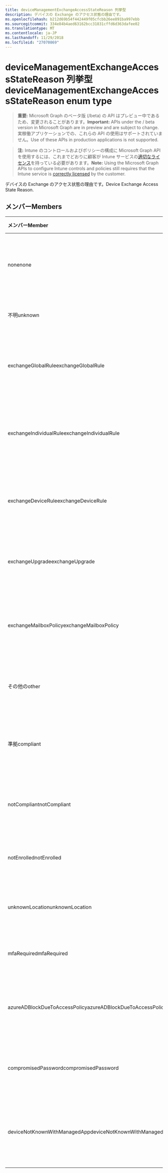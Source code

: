```yaml
---
title: deviceManagementExchangeAccessStateReason 列挙型
description: デバイスの Exchange のアクセス状態の理由です。
ms.openlocfilehash: b212d69b54f442449f05cfcbb26ee891ba997ebb
ms.sourcegitcommit: 334e84b4aed63162bcc31831cffd6d363dafee02
ms.translationtype: MT
ms.contentlocale: ja-JP
ms.lasthandoff: 11/29/2018
ms.locfileid: "27070869"
---
```

# <a name="devicemanagementexchangeaccessstatereason-enum-type"></a><span data-ttu-id="9f20a-103">deviceManagementExchangeAccessStateReason 列挙型</span><span class="sxs-lookup"><span data-stu-id="9f20a-103">deviceManagementExchangeAccessStateReason enum type</span></span>

> <span data-ttu-id="9f20a-104">**重要:** Microsoft Graph のベータ版 (/beta) の API はプレビュー中であるため、変更されることがあります。</span><span class="sxs-lookup"><span data-stu-id="9f20a-104">**Important:** APIs under the / beta version in Microsoft Graph are in preview and are subject to change.</span></span> <span data-ttu-id="9f20a-105">実稼働アプリケーションでの、これらの API の使用はサポートされていません。</span><span class="sxs-lookup"><span data-stu-id="9f20a-105">Use of these APIs in production applications is not supported.</span></span>

> <span data-ttu-id="9f20a-106">**注:** Intune のコントロールおよびポリシーの構成に Microsoft Graph API を使用するには、これまでどおりに顧客が Intune サービスの[適切なライセンス](https://go.microsoft.com/fwlink/?linkid=839381)を持っている必要があります。</span><span class="sxs-lookup"><span data-stu-id="9f20a-106">**Note:** Using the Microsoft Graph APIs to configure Intune controls and policies still requires that the Intune service is [correctly licensed](https://go.microsoft.com/fwlink/?linkid=839381) by the customer.</span></span>

<span data-ttu-id="9f20a-107">デバイスの Exchange のアクセス状態の理由です。</span><span class="sxs-lookup"><span data-stu-id="9f20a-107">Device Exchange Access State Reason.</span></span>
## <a name="members"></a><span data-ttu-id="9f20a-108">メンバー</span><span class="sxs-lookup"><span data-stu-id="9f20a-108">Members</span></span>
|<span data-ttu-id="9f20a-109">メンバー</span><span class="sxs-lookup"><span data-stu-id="9f20a-109">Member</span></span>|<span data-ttu-id="9f20a-110">値</span><span class="sxs-lookup"><span data-stu-id="9f20a-110">Value</span></span>|<span data-ttu-id="9f20a-111">説明</span><span class="sxs-lookup"><span data-stu-id="9f20a-111">Description</span></span>|
|:---|:---|:---|
|<span data-ttu-id="9f20a-112">none</span><span class="sxs-lookup"><span data-stu-id="9f20a-112">none</span></span>|<span data-ttu-id="9f20a-113">0</span><span class="sxs-lookup"><span data-stu-id="9f20a-113">0</span></span>|<span data-ttu-id="9f20a-114">Exchange から検出アクセス状態の理由もなく</span><span class="sxs-lookup"><span data-stu-id="9f20a-114">No access state reason discovered from Exchange</span></span>|
|<span data-ttu-id="9f20a-115">不明</span><span class="sxs-lookup"><span data-stu-id="9f20a-115">unknown</span></span>|<span data-ttu-id="9f20a-116">1</span><span class="sxs-lookup"><span data-stu-id="9f20a-116">1</span></span>|<span data-ttu-id="9f20a-117">不明なアクセスの状態の理由</span><span class="sxs-lookup"><span data-stu-id="9f20a-117">Unknown access state reason</span></span>|
|<span data-ttu-id="9f20a-118">exchangeGlobalRule</span><span class="sxs-lookup"><span data-stu-id="9f20a-118">exchangeGlobalRule</span></span>|<span data-ttu-id="9f20a-119">2</span><span class="sxs-lookup"><span data-stu-id="9f20a-119">2</span></span>|<span data-ttu-id="9f20a-120">Exchange グローバル規則によって決定されるアクセスの状態</span><span class="sxs-lookup"><span data-stu-id="9f20a-120">Access state determined by Exchange Global rule</span></span>|
|<span data-ttu-id="9f20a-121">exchangeIndividualRule</span><span class="sxs-lookup"><span data-stu-id="9f20a-121">exchangeIndividualRule</span></span>|<span data-ttu-id="9f20a-122">3</span><span class="sxs-lookup"><span data-stu-id="9f20a-122">3</span></span>|<span data-ttu-id="9f20a-123">Exchange の個別の規則によって決定されるアクセスの状態</span><span class="sxs-lookup"><span data-stu-id="9f20a-123">Access state determined by Exchange Individual rule</span></span>|
|<span data-ttu-id="9f20a-124">exchangeDeviceRule</span><span class="sxs-lookup"><span data-stu-id="9f20a-124">exchangeDeviceRule</span></span>|<span data-ttu-id="9f20a-125">4</span><span class="sxs-lookup"><span data-stu-id="9f20a-125">4</span></span>|<span data-ttu-id="9f20a-126">アクセス状態のデバイスの交換の規則によって決定されます。</span><span class="sxs-lookup"><span data-stu-id="9f20a-126">Access state determined by Exchange Device rule</span></span>|
|<span data-ttu-id="9f20a-127">exchangeUpgrade</span><span class="sxs-lookup"><span data-stu-id="9f20a-127">exchangeUpgrade</span></span>|<span data-ttu-id="9f20a-128">5</span><span class="sxs-lookup"><span data-stu-id="9f20a-128">5</span></span>|<span data-ttu-id="9f20a-129">Exchange のアップグレードのためのアクセスの状態</span><span class="sxs-lookup"><span data-stu-id="9f20a-129">Access state due to Exchange upgrade</span></span>|
|<span data-ttu-id="9f20a-130">exchangeMailboxPolicy</span><span class="sxs-lookup"><span data-stu-id="9f20a-130">exchangeMailboxPolicy</span></span>|<span data-ttu-id="9f20a-131">6</span><span class="sxs-lookup"><span data-stu-id="9f20a-131">6</span></span>|<span data-ttu-id="9f20a-132">Exchange メールボックス ポリシーで定義されたアクセスの状態</span><span class="sxs-lookup"><span data-stu-id="9f20a-132">Access state determined by Exchange Mailbox Policy</span></span>|
|<span data-ttu-id="9f20a-133">その他の</span><span class="sxs-lookup"><span data-stu-id="9f20a-133">other</span></span>|<span data-ttu-id="9f20a-134">7</span><span class="sxs-lookup"><span data-stu-id="9f20a-134">7</span></span>|<span data-ttu-id="9f20a-135">アクセス状態が Exchange によって決定されます。</span><span class="sxs-lookup"><span data-stu-id="9f20a-135">Access state determined by Exchange</span></span>|
|<span data-ttu-id="9f20a-136">準拠</span><span class="sxs-lookup"><span data-stu-id="9f20a-136">compliant</span></span>|<span data-ttu-id="9f20a-137">8</span><span class="sxs-lookup"><span data-stu-id="9f20a-137">8</span></span>|<span data-ttu-id="9f20a-138">コンプライアンスの課題によって与えられたアクセスの状態</span><span class="sxs-lookup"><span data-stu-id="9f20a-138">Access state granted by compliance challenge</span></span>|
|<span data-ttu-id="9f20a-139">notCompliant</span><span class="sxs-lookup"><span data-stu-id="9f20a-139">notCompliant</span></span>|<span data-ttu-id="9f20a-140">9</span><span class="sxs-lookup"><span data-stu-id="9f20a-140">9</span></span>|<span data-ttu-id="9f20a-141">コンプライアンスの課題によって失効アクセス状態</span><span class="sxs-lookup"><span data-stu-id="9f20a-141">Access state revoked by compliance challenge</span></span>|
|<span data-ttu-id="9f20a-142">notEnrolled</span><span class="sxs-lookup"><span data-stu-id="9f20a-142">notEnrolled</span></span>|<span data-ttu-id="9f20a-143">10</span><span class="sxs-lookup"><span data-stu-id="9f20a-143">10</span></span>|<span data-ttu-id="9f20a-144">アクセスの状態管理の課題によって失効</span><span class="sxs-lookup"><span data-stu-id="9f20a-144">Access state revoked by management challenge</span></span>|
|<span data-ttu-id="9f20a-145">unknownLocation</span><span class="sxs-lookup"><span data-stu-id="9f20a-145">unknownLocation</span></span>|<span data-ttu-id="9f20a-146">12</span><span class="sxs-lookup"><span data-stu-id="9f20a-146">12</span></span>|<span data-ttu-id="9f20a-147">不明な場所のためのアクセスの状態</span><span class="sxs-lookup"><span data-stu-id="9f20a-147">Access state due to unknown location</span></span>|
|<span data-ttu-id="9f20a-148">mfaRequired</span><span class="sxs-lookup"><span data-stu-id="9f20a-148">mfaRequired</span></span>|<span data-ttu-id="9f20a-149">13</span><span class="sxs-lookup"><span data-stu-id="9f20a-149">13</span></span>|<span data-ttu-id="9f20a-150">MFA の課題のためのアクセスの状態</span><span class="sxs-lookup"><span data-stu-id="9f20a-150">Access state due to MFA challenge</span></span>|
|<span data-ttu-id="9f20a-151">azureADBlockDueToAccessPolicy</span><span class="sxs-lookup"><span data-stu-id="9f20a-151">azureADBlockDueToAccessPolicy</span></span>|<span data-ttu-id="9f20a-152">14</span><span class="sxs-lookup"><span data-stu-id="9f20a-152">14</span></span>|<span data-ttu-id="9f20a-153">AAD アクセス ポリシーによって無効にするアクセスの状態</span><span class="sxs-lookup"><span data-stu-id="9f20a-153">Access State revoked by AAD Access Policy</span></span>|
|<span data-ttu-id="9f20a-154">compromisedPassword</span><span class="sxs-lookup"><span data-stu-id="9f20a-154">compromisedPassword</span></span>|<span data-ttu-id="9f20a-155">15</span><span class="sxs-lookup"><span data-stu-id="9f20a-155">15</span></span>|<span data-ttu-id="9f20a-156">アクセス状態が危険にさらされたパスワードが無効</span><span class="sxs-lookup"><span data-stu-id="9f20a-156">Access State revoked by compromised password</span></span>|
|<span data-ttu-id="9f20a-157">deviceNotKnownWithManagedApp</span><span class="sxs-lookup"><span data-stu-id="9f20a-157">deviceNotKnownWithManagedApp</span></span>|<span data-ttu-id="9f20a-158">16</span><span class="sxs-lookup"><span data-stu-id="9f20a-158">16</span></span>|<span data-ttu-id="9f20a-159">マネージ アプリケーションの課題によって失効アクセス状態</span><span class="sxs-lookup"><span data-stu-id="9f20a-159">Access state revoked by managed application challenge</span></span>|





